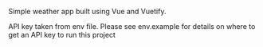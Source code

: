 Simple weather app built using Vue and Vuetify.

API key taken from env file. Please see env.example for details on where to get an API key to run this project

